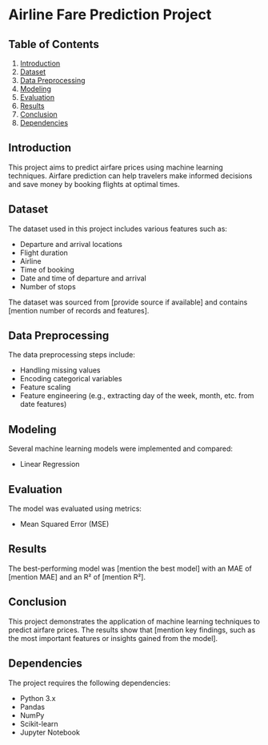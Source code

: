 # Airline Fare Prediction Project

## Table of Contents
1. [Introduction](#introduction)
2. [Dataset](#dataset)
3. [Data Preprocessing](#data-preprocessing)
4. [Modeling](#modeling)
5. [Evaluation](#evaluation)
6. [Results](#results)
7. [Conclusion](#conclusion)
9. [Dependencies](#dependencies)

## Introduction
This project aims to predict airfare prices using machine learning techniques. Airfare prediction can help travelers make informed decisions and save money by booking flights at optimal times.

## Dataset
The dataset used in this project includes various features such as:
- Departure and arrival locations
- Flight duration
- Airline
- Time of booking
- Date and time of departure and arrival
- Number of stops

The dataset was sourced from [provide source if available] and contains [mention number of records and features].

## Data Preprocessing
The data preprocessing steps include:
- Handling missing values
- Encoding categorical variables
- Feature scaling
- Feature engineering (e.g., extracting day of the week, month, etc. from date features)

## Modeling
Several machine learning models were implemented and compared:
- Linear Regression

## Evaluation
The model was evaluated using metrics:
- Mean Squared Error (MSE)

## Results
The best-performing model was [mention the best model] with an MAE of [mention MAE] and an R² of [mention R²].

## Conclusion
This project demonstrates the application of machine learning techniques to predict airfare prices. The results show that [mention key findings, such as the most important features or insights gained from the model].


## Dependencies
The project requires the following dependencies:
- Python 3.x
- Pandas
- NumPy
- Scikit-learn
- Jupyter Notebook
